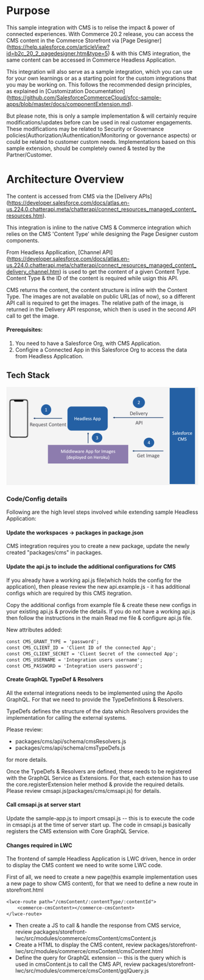 # Purpose

This sample integration with CMS is to relise the impact & power of connected experiences. With Commerce 20.2 release, you can access the CMS content in the Commerce Storefront via [Page Designer] (https://help.salesforce.com/articleView?id=b2c_20_2_pagedesigner.htm&type=5)  & with this CMS integration, the same content can be accessed in Commerce Headless Application.

This integration will also serve as a sample integration, which you can use for your own learnings or as a starting point for the custom integrations that you may be working on.
This follows the recommended design principles, as explained in [Customization Documentation] (https://github.com/SalesforceCommerceCloud/sfcc-sample-apps/blob/master/docs/componentExtension.md).

But please note, this is only a sample implementation & will certainly require modifications/updates before can be used in real customer engagements. These modifications may be related to Security or Governance policies(Authorization/Authentication/Monitoring or governance aspects) or could be related to customer custom needs. Implementations based on this sample extension, should be completely owned & tested by the Partner/Customer. 

# Architecture Overview

The content is accessed from CMS via the [Delivery APIs] (https://developer.salesforce.com/docs/atlas.en-us.224.0.chatterapi.meta/chatterapi/connect_resources_managed_content_resources.htm).

This integration is inline to the native CMS & Commerce integration which relies on the CMS 'Content Type' while designing the Page Designer custom components.

From Headless Appllication, [Channel API] (https://developer.salesforce.com/docs/atlas.en-us.224.0.chatterapi.meta/chatterapi/connect_resources_managed_content_delivery_channel.htm) is used to get the content of a given Content Type. Content Type & the ID of the content is required while usign this API.

CMS returns the content, the content structure is inline with the Content Type. The images are not available on public URL(as of now), so a different API call is required to get the images. The relative path of the image, is returned in the Delivery API response, which then is used in the second API call to get the image.

#### Prerequisites:
1) You need to have a Salesforce Org, with CMS Application.
2) Configire a Connected App in this Salesforce Org to access the data from Headless Application.

## Tech Stack

![Sample CMS integration architecture](cmsHeadlessIntegration.png)

### Code/Config details

Following are the high level steps involved while extending sample Headless Application:


#### Update the workspaces -> packages in package.json
CMS integration requires you to create a new package, update the newly created "packages/cms" in packages.

#### Update the api.js to include the additional configurations for CMS
If you already have a working api.js file(which holds the config for the application), then please review the new api.example.js - it has additional configs which are required by this CMS itegration.

Copy the additional configs from example file & create these new configs in your existing api.js & provide the details.
If you do not have a working api.js then follow the instructions in the main Read me file & configure api.js file.

New attributes added:
```
const CMS_GRANT_TYPE = 'password';
const CMS_CLIENT_ID = 'Client ID of the connected App';
const CMS_CLIENT_SECRET = 'Client Secret of the connected App';
const CMS_USERNAME = 'Integration users username';
const CMS_PASSWORD = 'Integration users password';
```

#### Create GraphQL TypeDef & Resolvers
All the external integrations needs to be implemented using the Apollo GraphQL. For that we need to provide the TypeDefinitions & Resolvers.

TypeDefs defines the structure of the data which Resolvers provides the implementation for calling the external systems.

Please review:
- packages/cms/api/schema/cmsResolvers.js
- packages/cms/api/schema/cmsTypeDefs.js

for more details.

Once the TypeDefs & Resolvers are defined, these needs to be registered with the GraphQL Service as Extensions.
For that, each extension has to use the core.registerExtension heler method & provide the required details. Please review cmsapi.js(packages/cms/cmsapi.js) for details.

#### Call cmsapi.js at server start
Update the sample-app.js to import cmsapi.js -- this is to execute the code in cmsapi.js at the time of server start up. The code in cmsapi.js basically registers the CMS extension with Core GraphQL Service.

#### Changes required in LWC
The frontend of sample Headless Application is LWC driven, hence in order to display the CMS content we need to write some LWC code.

First of all, we need to create a new page(this example implementation uses a new page to show CMS content), for that we need to define a new route in storefront.html

```
<lwce-route path="/cmsContent/:contentType/:contentId">
    <commerce-cmsContent></commerce-cmsContent>
</lwce-route>
```

- Then create a JS to call & handle the response from CMS service, review packages/storefront-lwc/src/modules/commerce/cmsContent/cmsContent.js
- Create a HTML to display the CMS content, review packages/storefront-lwc/src/modules/commerce/cmsContent/cmsContent.html
- Define the query for GraphQL extension -- this is the query which is used in cmsContent.js to call the CMS API, review packages/storefront-lwc/src/modules/commerce/cmsContent/gqlQuery.js